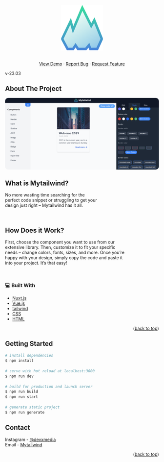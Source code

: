 <br />
<div align="center">
  <a href="https://github.com/Ashraful-malik/uibuttons">
    <img src="assets/images/Logo.svg" alt="Logo" >
  </a>
  <p align="center">
    <br />
    <a href="https://mytailwind.xyz/">View Demo</a>
    ·
    <a href="https://github.com/Ashraful-malik/mytailwind/issues">Report Bug</a>
    ·
    <a href="https://github.com/Ashraful-malik/mytailwind/issues">Request Feature</a>
  </p>
</div>

<p id="top">v-23.03<p/>

  <!-- ABOUT THE PROJECT -->

## About The Project

<img src="assets/images/mytailwind.png" alt="Logo" style='border-radius:10px' >

<br>

## What is Mytailwind?

<p style='width:60%'>
No more wasting time searching for the perfect code snippet or struggling to get your design just right – Mytailwind has it all.
</p>
<br>

## How Does it Work?

<p style='width:80%'>First, choose the component you want to use from our extensive library. Then, customize it to fit your specific needs – change colors, fonts, sizes, and more. Once you’re happy with your design, simply copy the code and paste it into your project. It’s that easy!</p>

<br>

### 💻 Built With

- [Nuxt.js](https://nextjs.org/)
- [Vue.js](https://vuejs.org/)
- [tailwind](https://tailwindcss.com/)
- [CSS](https://web.dev/learn/css/)
- [HTML](https://html.com/)

<p align="right">(<a href="#top">back to top</a>)</p>

## Getting Started

```bash
# install dependencies
$ npm install

# serve with hot reload at localhost:3000
$ npm run dev

# build for production and launch server
$ npm run build
$ npm run start

# generate static project
$ npm run generate
```

<!-- CONTACT -->

## Contact

Instagram - [@devxmedia](https://www.instagram.com/devxmedia/)
<br>
Email - [Mytailwind](mytailwind.inbox@gmail.com)

<p align="right">(<a href="#top">back to top</a>)</p>
